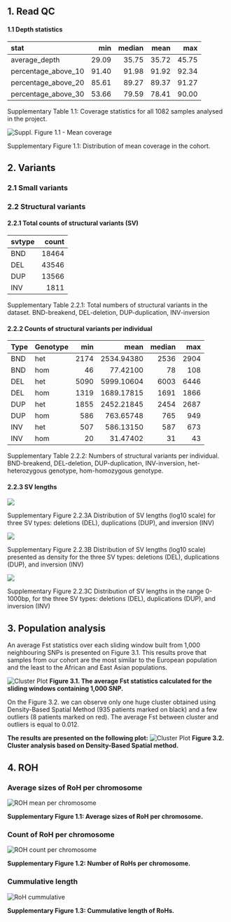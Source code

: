 
## 1. Read QC

#### 1.1 Depth statistics


| stat                  |   min | median |  mean |   max |
|:----------------------|------:|-------:|------:|------:|
| average\_depth        | 29.09 |  35.75 | 35.72 | 45.75 |
| percentage\_above\_10 | 91.40 |  91.98 | 91.92 | 92.34 |
| percentage\_above\_20 | 85.61 |  89.27 | 89.37 | 91.27 |
| percentage\_above\_30 | 53.66 |  79.59 | 78.41 | 90.00 |

Supplementary Table 1.1: Coverage statistics for all 1082 samples analysed in the project.


![Suppl. Figure 1.1 - Mean coverage](https://github.com/MNMdiagnostics/NaszeGenomy/raw/main/qc/qc_files/figure-gfm/average_depth-1.png) 

Supplementary Figure 1.1: Distribution of mean coverage in the cohort.


## 2. Variants

### 2.1 Small variants

### 2.2 Structural variants

#### 2.2.1 Total counts of structural variants (SV)

| svtype | count |
|:-------|------:|
| BND    | 18464 |
| DEL    | 43546 |
| DUP    | 13566 |
| INV    |  1811 |

Supplementary Table 2.2.1: Total numbers of structural variants in the dataset. BND-breakend, DEL-deletion, DUP-duplication, INV-inversion


#### 2.2.2 Counts of structural variants per individual

| Type   | Genotype |  min |       mean | median |  max |
|:-------|:----|-----:|-----------:|-------:|-----:|
| BND    | het | 2174 | 2534.94380 |   2536 | 2904 |
| BND    | hom |   46 |   77.42100 |     78 |  108 |
| DEL    | het | 5090 | 5999.10604 |   6003 | 6446 |
| DEL    | hom | 1319 | 1689.17815 |   1691 | 1866 |
| DUP    | het | 1855 | 2452.21845 |   2454 | 2687 |
| DUP    | hom |  586 |  763.65748 |    765 |  949 |
| INV    | het |  507 |  586.13150 |    587 |  673 |
| INV    | hom |   20 |   31.47402 |     31 |   43 |

Supplementary Table 2.2.2: Numbers of structural variants per individual. BND-breakend, DEL-deletion, DUP-duplication, INV-inversion, het-heterozygous genotype, hom-homozygous genotype.

#### 2.2.3 SV lengths

![](sv/sv_files/figure-gfm/sv.len.hist-1.jpeg)<!-- -->

Supplementary Figure 2.2.3A Distribution of SV lengths (log10 scale) for three SV types:
deletions (DEL), duplications (DUP), and inversion (INV)


![](sv/sv_files/figure-gfm/sv.len.hist-2.jpeg)<!-- -->

Supplementary Figure 2.2.3B Distribution of SV lengths (log10 scale) presented as density for
the three SV types: deletions (DEL), duplications (DUP), and inversion
(INV)


![](sv/sv_files/figure-gfm/sv.len.hist-3.jpeg)<!-- -->

Supplementary Figure 2.2.3C Distribution of SV lengths in the range 0-1000bp, for the three SV
types: deletions (DEL), duplications (DUP), and inversion (INV)

## 3. Population analysis

An average Fst statistics over each sliding window built from 1,000 neighbouring SNPs is presented on Figure 3.1. This results prove that samples from our cohort are 
the most similar to the European population and the least to the African and East Asian populations.

![Cluster Plot](https://github.com/MNMdiagnostics/NaszeGenomy/blob/main/ClusterAnalysis/FST222.jpeg) 
**Figure 3.1. The average Fst statistics calculated for the sliding windows containing 1,000 SNP.**

On the Figure 3.2. we can observe only one huge cluster obtained using Density-Based Spatial Method (935 patients marked on black) and a few outliers (8 patients marked on red). 
The average Fst between cluster and outliers is equal to 0.012. 

**The results are presented on the following plot:**
![Cluster Plot](https://github.com/MNMdiagnostics/NaszeGenomy/blob/main/ClusterAnalysis/clusterPCA.jpeg) 
**Figure 3.2. Cluster analysis based on Density-Based Spatial method.**

## 4. ROH

### Average sizes of RoH per chromosome

![ROH mean per chromosome](https://raw.githubusercontent.com/MNMdiagnostics/NaszeGenomy/main/roh/roh_files/figure-gfm/lengths_per_chromosome-1.jpeg) 

**Supplementary Figure 1.1: Average sizes of RoH per chromosome.**

### Count of RoH per chromosome

![ROH count per chromosome](https://raw.githubusercontent.com/MNMdiagnostics/NaszeGenomy/main/roh/roh_files/figure-gfm/numbers_per_chromosome-1.jpeg) 

**Supplementary Figure 1.2: Number of RoHs per chromosome.**

### Cummulative length

![RoH cummulative](https://raw.githubusercontent.com/MNMdiagnostics/NaszeGenomy/main/roh/roh_files/figure-gfm/cummulative_sum-1.jpeg)

**Supplementary Figure 1.3: Cummulative length of RoHs.**

